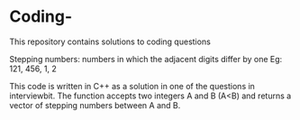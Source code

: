 # Coding-
This repository contains solutions to coding questions

Stepping numbers: numbers in which the adjacent digits differ by one
Eg: 121, 456, 1, 2

This code is written in C++ as a solution in one of the questions in interviewbit. The function accepts two integers A and B (A<B)
and returns a vector of stepping numbers between A and B.
